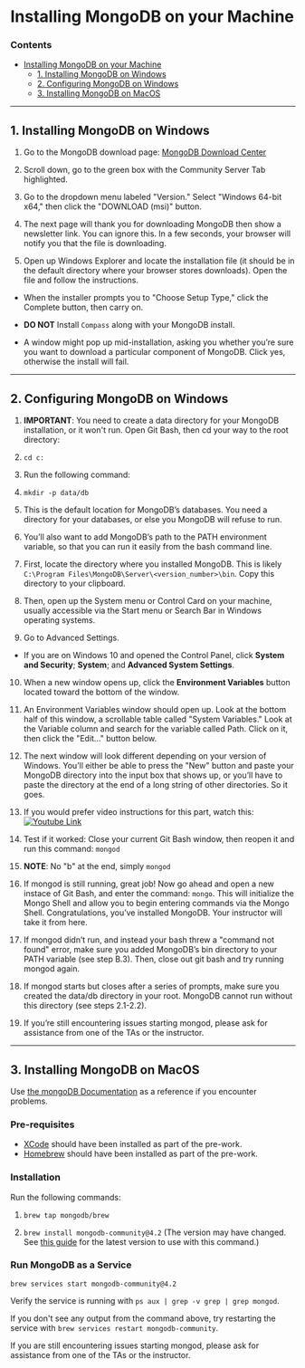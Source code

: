 # Installing MongoDB on your Machine

### Contents

* [Installing MongoDB on your Machine](#installing-mongodb-on-your-machine)
  * [1. Installing MongoDB on Windows](#1-installing-mongodb-on-windows)
  * [2. Configuring MongoDB on Windows](#2-configuring-mongodb-on-windows)
  * [3. Installing MongoDB on MacOS](#3-installing-mongodb-on-macos)

- - -

## 1. Installing MongoDB on Windows

1. Go to the MongoDB download page: <a href="https://www.mongodb.com/download-center#community" target="_blank">MongoDB Download Center</a>

2. Scroll down, go to the green box with the Community Server Tab highlighted.

3. Go to the dropdown menu labeled "Version." Select "Windows 64-bit x64," then click the "DOWNLOAD (msi)" button.

4. The next page will thank you for downloading MongoDB then show a newsletter link. You can ignore this. In a few seconds, your browser will notify you that the file is downloading.

5. Open up Windows Explorer and locate the installation file (it should be in the default directory where your browser stores downloads). Open the file and follow the instructions.

* When the installer prompts you to "Choose Setup Type," click the Complete button, then carry on.

* **DO NOT** Install `Compass` along with your MongoDB install.

* A window might pop up mid-installation, asking you whether you’re sure you want to download a particular component of MongoDB. Click yes, otherwise the install will fail.

- - -

## 2. Configuring MongoDB on Windows

1. **IMPORTANT**: You need to create a data directory for your MongoDB installation, or it won't run. Open Git Bash, then cd your way to the root directory:

2. `cd c:`

3. Run the following command:

4. `mkdir -p data/db`

5. This is the default location for MongoDB’s databases. You need a directory for your databases, or else you MongoDB will refuse to run.

6. You’ll also want to add MongoDB’s path to the PATH environment variable, so that you can run it easily from the bash command line.

7. First, locate the directory where you installed MongoDB. This is likely `C:\Program Files\MongoDB\Server\<version_number>\bin`. Copy this directory to your clipboard.

8. Then, open up the System menu or Control Card on your machine, usually accessible via the Start menu or Search Bar in Windows operating systems.

9. Go to Advanced Settings.

* If you are on Windows 10 and opened the Control Panel, click **System and Security**; **System**; and **Advanced System Settings**.

10. When a new window opens up, click the **Environment Variables** button located toward the bottom of the window.

11. An Environment Variables window should open up. Look at the bottom half of this window, a scrollable table called "System Variables." Look at the Variable column and search for the variable called Path. Click on it, then click the "Edit…" button below.

12. The next window will look different depending on your version of Windows. You’ll either be able to press the "New" button and paste your MongoDB directory into the input box that shows up, or you’ll have to paste the directory at the end of a long string of other directories. So it goes.

13. If you would prefer video instructions for this part, watch this:
    [![Youtube Link](http://img.youtube.com/vi/sBdaRlgb4N8/0.jpg)](https://www.youtube.com/watch?v=sBdaRlgb4N8&feature=youtu.be&t=120)

14. Test if it worked: Close your current Git Bash window, then reopen it and run this command: `mongod`

15. **NOTE**: No "b" at the end, simply `mongod`

16. If mongod is still running, great job! Now go ahead and open a new instace of Git Bash, and enter the command: `mongo`. This will initialize the Mongo Shell and allow you to begin entering commands via the Mongo Shell. Congratulations, you’ve installed MongoDB. Your instructor will take it from here.

17. If mongod didn’t run, and instead your bash threw a "command not found" error, make sure you added MongoDB’s bin directory to your PATH variable (see step B.3). Then, close out git bash and try running mongod again.

18. If mongod starts but closes after a series of prompts, make sure you created the data/db directory in your root. MongoDB cannot run without this directory (see steps 2.1-2.2).

19. If you’re still encountering issues starting mongod, please ask for assistance from one of the TAs or the instructor.

- - -

## 3. Installing MongoDB on MacOS

Use [the mongoDB Documentation](https://docs.mongodb.com/manual/tutorial/install-mongodb-on-os-x/) as a reference if you encounter problems.

### Pre-requisites

* [XCode](https://developer.apple.com/xcode/) should have been installed as part of the pre-work.
* [Homebrew](https://brew.sh/) should have been installed as part of the pre-work.

### Installation

Run the following commands:

1. `brew tap mongodb/brew`

2. `brew install mongodb-community@4.2` (The version may have changed. See [this guide](https://docs.mongodb.com/manual/tutorial/install-mongodb-on-os-x/#procedure) for the latest version to use with this command.)

### Run MongoDB as a Service

`brew services start mongodb-community@4.2`

Verify the service is running with `ps aux | grep -v grep | grep mongod`.

If you don't see any output from the command above, try restarting the service with `brew services restart mongodb-community`.

If you are still encountering issues starting mongod, please ask for assistance from one of the TAs or the instructor.
